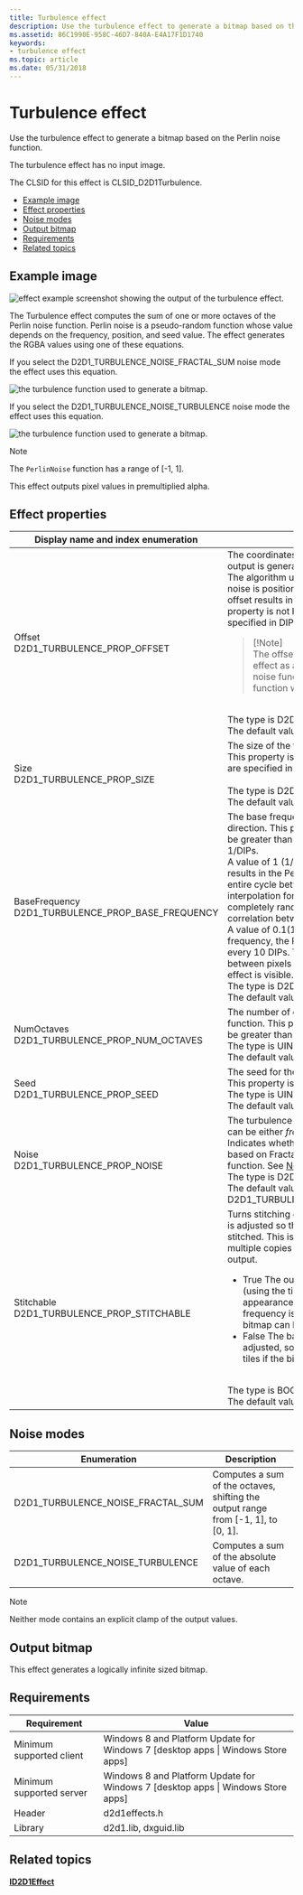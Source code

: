 ```yaml
---
title: Turbulence effect
description: Use the turbulence effect to generate a bitmap based on the Perlin noise function.
ms.assetid: 86C1990E-958C-46D7-840A-E4A17F1D1740
keywords:
- turbulence effect
ms.topic: article
ms.date: 05/31/2018
---
```


# Turbulence effect

Use the turbulence effect to generate a bitmap based on the Perlin noise function.

The turbulence effect has no input image.

The CLSID for this effect is CLSID\_D2D1Turbulence.

-   [Example image](#example-image)
-   [Effect properties](#effect-properties)
-   [Noise modes](#noise-modes)
-   [Output bitmap](#output-bitmap)
-   [Requirements](#requirements)
-   [Related topics](#related-topics)

## Example image

![effect example screenshot showing the output of the turbulence effect.](images/32-turbulence.png)

The Turbulence effect computes the sum of one or more octaves of the Perlin noise function. Perlin noise is a pseudo-random function whose value depends on the frequency, position, and seed value. The effect generates the RGBA values using one of these equations.

If you select the D2D1\_TURBULENCE\_NOISE\_FRACTAL\_SUM noise mode the effect uses this equation.

![the turbulence function used to generate a bitmap.](images/turbulence-equation1.png)

If you select the D2D1\_TURBULENCE\_NOISE\_TURBULENCE noise mode the effect uses this equation.

![the turbulence function used to generate a bitmap.](images/turbulence-equation2.png)

> [!Note]  
> The `PerlinNoise` function has a range of \[-1, 1\].

 

This effect outputs pixel values in premultiplied alpha.

## Effect properties



<table>
<colgroup>
<col style="width: 50%" />
<col style="width: 50%" />
</colgroup>
<thead>
<tr class="header">
<th>Display name and index enumeration</th>
<th>Description</th>
</tr>
</thead>
<tbody>
<tr class="odd">
<td>Offset<br/> D2D1_TURBULENCE_PROP_OFFSET<br/></td>
<td>The coordinates where the turbulence output is generated.<br/> The algorithm used to generate the Perlin noise is position dependent, so a different offset results in a different output. This property is not bounded and the units are specified in DIPs <br/>
<blockquote>
[!Note]<br />
The offset does not have the same effect as a translation because the noise function output is infinite and the function will wrap around the tile.
</blockquote>
<br/> The type is D2D1_VECTOR_2F.<br/> The default value is {0.0f, 0.0f}.<br/></td>
</tr>
<tr class="even">
<td>Size<br/> D2D1_TURBULENCE_PROP_SIZE<br/></td>
<td>The size of the turbulence output.<br/> This property is not bounded and the units are specified in DIPs <br/>
<br/> The type is D2D1_VECTOR_2F.<br/> The default value is {0.0f, 0.0f}.<br/></td>
</tr>
<tr class="odd">
<td>BaseFrequency<br/> D2D1_TURBULENCE_PROP_BASE_FREQUENCY<br/></td>
<td>The base frequencies in the X and Y direction. This property is a float and must be greater than 0. The units are specified in 1/DIPs. <br/> A value of 1 (1/DIPs) for the base frequency results in the Perlin noise completing an entire cycle between two pixels. The ease interpolation for these pixels results in completely random pixels, since there is no correlation between the pixels.<br/> A value of 0.1(1/DIPs) for the base frequency, the Perlin noise function repeats every 10 DIPs. This results in correlation between pixels and the typical turbulence effect is visible.<br/> The type is D2D1_VECTOR_2F.<br/> The default value is {0.01f, 0.01f}.<br/></td>
</tr>
<tr class="even">
<td>NumOctaves<br/> D2D1_TURBULENCE_PROP_NUM_OCTAVES<br/></td>
<td>The number of octaves for the noise function. This property is a UINT32 and must be greater than 0.<br/> The type is UINT32.<br/> The default value is 1.<br/></td>
</tr>
<tr class="odd">
<td>Seed<br/> D2D1_TURBULENCE_PROP_SEED<br/></td>
<td>The seed for the pseudo random generator. This property is unbounded.<br/> The type is UINT32.<br/> The default value is 0.<br/></td>
</tr>
<tr class="even">
<td>Noise<br/> D2D1_TURBULENCE_PROP_NOISE<br/></td>
<td>The turbulence noise mode. This property can be either <em>fractal sum</em> or <em>turbulence</em>. Indicates whether to generate a bitmap based on Fractal Noise or the Turbulence function. See <a href="#noise-modes">Noise modes</a> for more info. <br/> The type is D2D1_TURBULENCE_NOISE.<br/> The default value is D2D1_TURBULENCE_NOISE_FRACTAL_SUM.<br/></td>
</tr>
<tr class="odd">
<td>Stitchable<br/> D2D1_TURBULENCE_PROP_STITCHABLE<br/></td>
<td>Turns stitching on or off. The base frequency is adjusted so that output bitmap can be stitched. This is useful if you want to tile multiple copies of the turbulence effect output.
<ul>
<li>True   The output bitmap can be tiled (using the tile effect) without the appearance of seams. The base frequency is adjusted so that output bitmap can be stitched.</li>
<li>False   The base frequency is not adjusted, so seams may appear between tiles if the bitmap is tiled.</li>
</ul>
<br/> The type is BOOL.<br/> The default value is FALSE.<br/></td>
</tr>
</tbody>
</table>



 

## Noise modes



| Enumeration                           | Description                                                                           |
|---------------------------------------|---------------------------------------------------------------------------------------|
| D2D1\_TURBULENCE\_NOISE\_FRACTAL\_SUM | Computes a sum of the octaves, shifting the output range from \[-1, 1\], to \[0, 1\]. |
| D2D1\_TURBULENCE\_NOISE\_TURBULENCE   | Computes a sum of the absolute value of each octave.                                  |



 

> [!Note]  
> Neither mode contains an explicit clamp of the output values.

 

## Output bitmap

This effect generates a logically infinite sized bitmap.

## Requirements



| Requirement | Value |
|--------------------------|------------------------------------------------------------------------------------|
| Minimum supported client | Windows 8 and Platform Update for Windows 7 \[desktop apps \| Windows Store apps\] |
| Minimum supported server | Windows 8 and Platform Update for Windows 7 \[desktop apps \| Windows Store apps\] |
| Header                   | d2d1effects.h                                                                      |
| Library                  | d2d1.lib, dxguid.lib                                                               |



 

## Related topics

<dl> <dt>

[**ID2D1Effect**](/windows/win32/api/d2d1_1/nn-d2d1_1-id2d1effect)
</dt> </dl>

 

